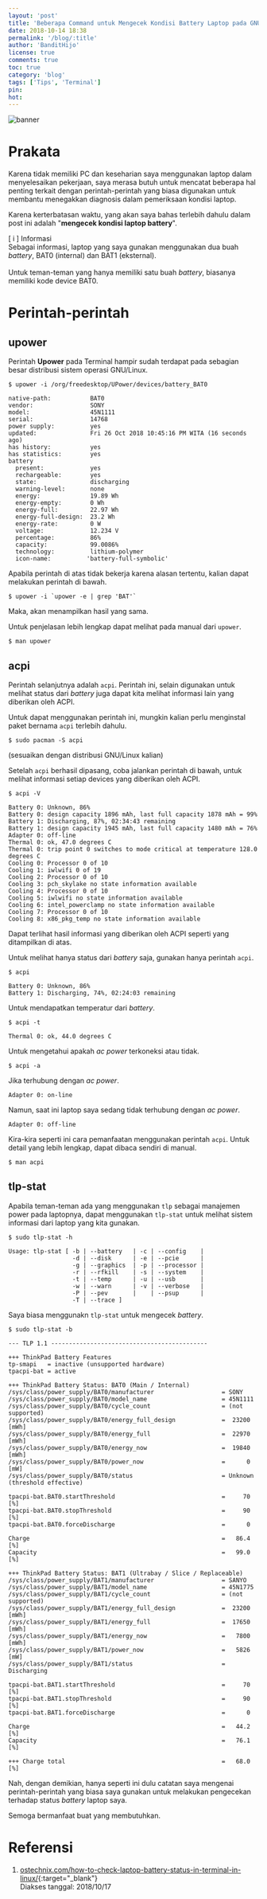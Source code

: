 ```yaml
---
layout: 'post'
title: 'Beberapa Command untuk Mengecek Kondisi Battery Laptop pada GNU/Linux'
date: 2018-10-14 18:38
permalink: '/blog/:title'
author: 'BanditHijo'
license: true
comments: true
toc: true
category: 'blog'
tags: ['Tips', 'Terminal']
pin:
hot:
---
```


<!-- BANNER OF THE POST -->
<img class="post-body-img" src="{{ site.lazyload.logo_blank_banner }}" data-echo="https://i.postimg.cc/TwdxFcR8/banner-post-21.png" alt="banner">

# Prakata
Karena tidak memiliki PC dan keseharian saya menggunakan laptop dalam menyelesaikan pekerjaan, saya merasa butuh untuk mencatat beberapa hal penting terkait dengan perintah-perintah yang biasa digunakan untuk membantu menegakkan diagnosis dalam pemeriksaan kondisi laptop.

Karena kerterbatasan waktu, yang akan saya bahas terlebih dahulu dalam post ini adalah "**mengecek kondisi laptop battery**".

<!-- INFORMATION -->
<div class="blockquote-blue">
<div class="blockquote-blue-title">[ i ] Informasi</div>
Sebagai informasi, laptop yang saya gunakan menggunakan dua buah <i>battery</i>, BAT0 (internal) dan BAT1 (eksternal).
<br>
<br>
Untuk teman-teman yang hanya memiliki satu buah <i>battery</i>, biasanya memiliki kode device BAT0.
</div>

# Perintah-perintah

## upower
Perintah **Upower** pada Terminal hampir sudah terdapat pada sebagian besar distribusi sistem operasi GNU/Linux.

```
$ upower -i /org/freedesktop/UPower/devices/battery_BAT0
```
```
native-path:           BAT0
vendor:                SONY
model:                 45N1111
serial:                14768
power supply:          yes
updated:               Fri 26 Oct 2018 10:45:16 PM WITA (16 seconds ago)
has history:           yes
has statistics:        yes
battery
  present:             yes
  rechargeable:        yes
  state:               discharging
  warning-level:       none
  energy:              19.89 Wh
  energy-empty:        0 Wh
  energy-full:         22.97 Wh
  energy-full-design:  23.2 Wh
  energy-rate:         0 W
  voltage:             12.234 V
  percentage:          86%
  capacity:            99.0086%
  technology:          lithium-polymer
  icon-name:          'battery-full-symbolic'
```
Apabila perintah di atas tidak bekerja karena alasan tertentu, kalian dapat melakukan perintah di bawah.
```
$ upower -i `upower -e | grep 'BAT'`
```
Maka, akan menampilkan hasil yang sama.

Untuk penjelasan lebih lengkap dapat melihat pada manual dari `upower`.
```
$ man upower
```

## acpi

Perintah selanjutnya adalah `acpi`. Perintah ini, selain digunakan untuk melihat status dari *battery* juga dapat kita melihat informasi lain yang diberikan oleh ACPI.

Untuk dapat menggunakan perintah ini, mungkin kalian perlu menginstal paket bernama `acpi` terlebih dahulu.

```
$ sudo pacman -S acpi
```
(sesuaikan dengan distribusi GNU/Linux kalian)

Setelah `acpi` berhasil dipasang, coba jalankan perintah di bawah, untuk melihat informasi setiap devices yang diberikan oleh ACPI.

```
$ acpi -V
```
```
Battery 0: Unknown, 86%
Battery 0: design capacity 1896 mAh, last full capacity 1878 mAh = 99%
Battery 1: Discharging, 87%, 02:34:43 remaining
Battery 1: design capacity 1945 mAh, last full capacity 1480 mAh = 76%
Adapter 0: off-line
Thermal 0: ok, 47.0 degrees C
Thermal 0: trip point 0 switches to mode critical at temperature 128.0 degrees C
Cooling 0: Processor 0 of 10
Cooling 1: iwlwifi 0 of 19
Cooling 2: Processor 0 of 10
Cooling 3: pch_skylake no state information available
Cooling 4: Processor 0 of 10
Cooling 5: iwlwifi no state information available
Cooling 6: intel_powerclamp no state information available
Cooling 7: Processor 0 of 10
Cooling 8: x86_pkg_temp no state information available

```
Dapat terlihat hasil informasi yang diberikan oleh ACPI seperti yang ditampilkan di atas.

Untuk melihat hanya status dari *battery* saja, gunakan hanya perintah `acpi`.
```
$ acpi
```
```
Battery 0: Unknown, 86%
Battery 1: Discharging, 74%, 02:24:03 remaining
```

Untuk mendapatkan temperatur dari *battery*.
```
$ acpi -t
```
```
Thermal 0: ok, 44.0 degrees C
```

Untuk mengetahui apakah *ac power* terkoneksi atau tidak.
```
$ acpi -a
```
Jika terhubung dengan *ac power*.
```
Adapter 0: on-line
```
Namun, saat ini laptop saya sedang tidak terhubung dengan *ac power*.
```
Adapter 0: off-line
```

Kira-kira seperti ini cara pemanfaatan menggunakan perintah `acpi`. Untuk detail yang lebih lengkap, dapat dibaca sendiri di manual.
```
$ man acpi
```

## tlp-stat

Apabila teman-teman ada yang menggunakan `tlp` sebagai manajemen power pada laptopnya, dapat menggunakan `tlp-stat` untuk melihat sistem informasi dari laptop yang kita gunakan.

```
$ sudo tlp-stat -h
```
```
Usage: tlp-stat [ -b | --battery   | -c | --config    |
                  -d | --disk      | -e | --pcie      |
                  -g | --graphics  | -p | --processor |
                  -r | --rfkill    | -s | --system    |
                  -t | --temp      | -u | --usb       |
                  -w | --warn      | -v | --verbose   |
                  -P | --pev       |    | --psup      |
                  -T | --trace ]
```

Saya biasa menggunakn `tlp-stat` untuk mengecek *battery*.

```
$ sudo tlp-stat -b
```
```
--- TLP 1.1 --------------------------------------------

+++ ThinkPad Battery Features
tp-smapi   = inactive (unsupported hardware)
tpacpi-bat = active

+++ ThinkPad Battery Status: BAT0 (Main / Internal)
/sys/class/power_supply/BAT0/manufacturer                   = SONY
/sys/class/power_supply/BAT0/model_name                     = 45N1111
/sys/class/power_supply/BAT0/cycle_count                    = (not supported)
/sys/class/power_supply/BAT0/energy_full_design             =  23200 [mWh]
/sys/class/power_supply/BAT0/energy_full                    =  22970 [mWh]
/sys/class/power_supply/BAT0/energy_now                     =  19840 [mWh]
/sys/class/power_supply/BAT0/power_now                      =      0 [mW]
/sys/class/power_supply/BAT0/status                         = Unknown (threshold effective)

tpacpi-bat.BAT0.startThreshold                              =     70 [%]
tpacpi-bat.BAT0.stopThreshold                               =     90 [%]
tpacpi-bat.BAT0.forceDischarge                              =      0

Charge                                                      =   86.4 [%]
Capacity                                                    =   99.0 [%]

+++ ThinkPad Battery Status: BAT1 (Ultrabay / Slice / Replaceable)
/sys/class/power_supply/BAT1/manufacturer                   = SANYO
/sys/class/power_supply/BAT1/model_name                     = 45N1775
/sys/class/power_supply/BAT1/cycle_count                    = (not supported)
/sys/class/power_supply/BAT1/energy_full_design             =  23200 [mWh]
/sys/class/power_supply/BAT1/energy_full                    =  17650 [mWh]
/sys/class/power_supply/BAT1/energy_now                     =   7800 [mWh]
/sys/class/power_supply/BAT1/power_now                      =   5826 [mW]
/sys/class/power_supply/BAT1/status                         = Discharging

tpacpi-bat.BAT1.startThreshold                              =     70 [%]
tpacpi-bat.BAT1.stopThreshold                               =     90 [%]
tpacpi-bat.BAT1.forceDischarge                              =      0

Charge                                                      =   44.2 [%]
Capacity                                                    =   76.1 [%]

+++ Charge total                                            =   68.0 [%]
```

Nah, dengan demikian, hanya seperti ini dulu catatan saya mengenai perintah-perintah yang biasa saya gunakan untuk melakukan pengecekan terhadap status *battery* laptop saya.

Semoga bermanfaat buat yang membutuhkan.

# Referensi
1. [ostechnix.com/how-to-check-laptop-battery-status-in-terminal-in-linux/](https://www.ostechnix.com/how-to-check-laptop-battery-status-in-terminal-in-linux/){:target="_blank"}
<br>Diakses tanggal: 2018/10/17
